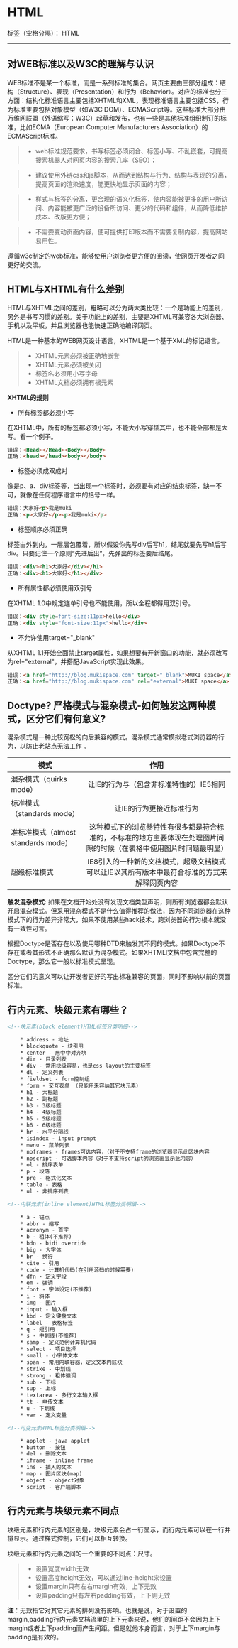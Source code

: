 # HTML

标签（空格分隔）： HTML

---

## 对WEB标准以及W3C的理解与认识

WEB标准不是某一个标准，而是一系列标准的集合。网页主要由三部分组成：结构（Structure）、表现（Presentation）和行为（Behavior）。对应的标准也分三方面：结构化标准语言主要包括XHTML和XML，表现标准语言主要包括CSS，行为标准主要包括对象模型（如W3C DOM）、ECMAScript等。这些标准大部分由万维网联盟（外语缩写：W3C）起草和发布，也有一些是其他标准组织制订的标准，比如ECMA（European Computer Manufacturers Association）的ECMAScript标准。

> - web标准规范要求，书写标签必须闭合、标签小写、不乱嵌套，可提高搜索机器人对网页内容的搜索几率（SEO）；

> - 建议使用外链css和js脚本，从而达到结构与行为、结构与表现的分离，提高页面的渲染速度，能更快地显示页面的内容；

> - 样式与标签的分离，更合理的语义化标签，使内容能被更多的用户所访问、内容能被更广泛的设备所访问、更少的代码和组件，从而降低维护成本、改版更方便；

> - 不需要变动页面内容，便可提供打印版本而不需要复制内容，提高网站易用性。

遵循w3c制定的web标准，能够使用户浏览者更方便的阅读，使网页开发者之间更好的交流。

## HTML与XHTML有什么差别

HTML与XHTML之间的差别，粗略可以分为两大类比较：一个是功能上的差别，另外是书写习惯的差别。关于功能上的差别，主要是XHTML可兼容各大浏览器、手机以及平板，并且浏览器也能快速正确地编译网页。

HTML是一种基本的WEB网页设计语言，XHTML是一个基于XML的标记语言。

> * XHTML元素必须被正确地嵌套
> * XHTML元素必须被关闭
> * 标签名必须用小写字母
> * XHTML文档必须拥有根元素

**XHTML的规则**

- 所有标签都必须小写

在XHTML中，所有的标签都必须小写，不能大小写穿插其中，也不能全部都是大写。看一个例子。

```html
错误：<Head></Head><Body></Body>
正确：<head></head><body></body>
```

- 标签必须成双成对

像是p、a、div标签等，当出现一个标签时，必须要有对应的结束标签，缺一不可，就像在任何程序语言中的括号一样。

```html
错误：大家好<p>我是muki
正确：<p>大家好</p><p>我是muki</p>
```

- 标签顺序必须正确

标签由外到内，一层层包覆着，所以假设你先写div后写h1，结尾就要先写h1后写div。只要记住一个原则“先进后出”，先弹出的标签要后结尾。

```html
错误：<div><h1>大家好</div></h1>
正确：<div><h1>大家好</h1></div>
```

- 所有属性都必须使用双引号

在XHTML 1.0中规定连单引号也不能使用，所以全程都得用双引号。

```html
错误：<div style=font-size:11px>hello</div>
正确：<div style="font-size:11px">hello</div>
```

- 不允许使用target="_blank"

从XHTML 1.1开始全面禁止target属性，如果想要有开新窗口的功能，就必须改写为rel="external"，并搭配JavaScript实现此效果。

```html
错误：<a href="http://blog.mukispace.com" target="_blank">MUKI space</a>
正确：<a href="http://blog.mukispace.com" rel="external">MUKI space</a>
```

## Doctype? 严格模式与混杂模式-如何触发这两种模式，区分它们有何意义?

混杂模式是一种比较宽松的向后兼容的模式。混杂模式通常模拟老式浏览器的行为，以防止老站点无法工作 。

|模式|作用|
| --------   | :----:  |
| 混杂模式（quirks mode）|让IE的行为与（包含非标准特性的）IE5相同|
| 标准模式（standards mode）|让IE的行为更接近标准行为|
| 准标准模式（almost standards mode）|这种模式下的浏览器特性有很多都是符合标准的，不标准的地方主要体现在处理图片间隙的时候（在表格中使用图片时问题最明显）|
| 超级标准模式|IE8引入的一种新的文档模式，超级文档模式可以让IE以其所有版本中最符合标准的方式来解释网页内容|

**触发混杂模式**: 如果在文档开始处没有发现文档类型声明，则所有浏览器都会默认开启混杂模式。但采用混杂模式不是什么值得推荐的做法，因为不同浏览器在这种模式下的行为差异非常大，如果不使用某些hack技术，跨浏览器的行为根本就没有一致性可言。

根据Doctype是否存在以及使用哪种DTD来触发其不同的模式。如果Doctype不存在或者其形式不正确那么默认为混杂模式。如果XHTMLl文档中包含完整的Doctype，那么它一般以标准模式呈现。 

区分它们的意义可以让开发者更好的写出标准兼容的页面，同时不影响以前的页面标准。

## 行内元素、块级元素有哪些？

```html
<!--块元素(block element)HTML标签分类明细-->

    * address - 地址 
    * blockquote - 块引用 
    * center - 居中中对齐块 
    * dir - 目录列表 
    * div - 常用块级容易，也是css layout的主要标签 
    * dl - 定义列表 
    * fieldset - form控制组 
    * form - 交互表单 （只能用来容纳其它块元素） 
    * h1 - 大标题 
    * h2 - 副标题 
    * h3 - 3级标题 
    * h4 - 4级标题 
    * h5 - 5级标题 
    * h6 - 6级标题 
    * hr - 水平分隔线 
    * isindex - input prompt 
    * menu - 菜单列表 
    * noframes - frames可选内容，（对于不支持frame的浏览器显示此区块内容 
    * noscript - 可选脚本内容（对于不支持script的浏览器显示此内容） 
    * ol - 排序表单 
    * p - 段落 
    * pre - 格式化文本 
    * table - 表格 
    * ul - 非排序列表

<!--内联元素(inline element)HTML标签分类明细-->

    * a - 锚点 
    * abbr - 缩写 
    * acronym - 首字 
    * b - 粗体(不推荐) 
    * bdo - bidi override 
    * big - 大字体 
    * br - 换行 
    * cite - 引用 
    * code - 计算机代码(在引用源码的时候需要) 
    * dfn - 定义字段 
    * em - 强调 
    * font - 字体设定(不推荐) 
    * i - 斜体 
    * img - 图片 
    * input - 输入框 
    * kbd - 定义键盘文本 
    * label - 表格标签 
    * q - 短引用 
    * s - 中划线(不推荐) 
    * samp - 定义范例计算机代码 
    * select - 项目选择 
    * small - 小字体文本 
    * span - 常用内联容器，定义文本内区块 
    * strike - 中划线 
    * strong - 粗体强调 
    * sub - 下标 
    * sup - 上标 
    * textarea - 多行文本输入框 
    * tt - 电传文本 
    * u - 下划线 
    * var - 定义变量

<!--可变元素HTML标签分类明细-->

    * applet - java applet　　 
    * button - 按钮　　 
    * del - 删除文本　　 
    * iframe - inline frame　　 
    * ins - 插入的文本　　 
    * map - 图片区块(map)　　 
    * object - object对象　　 
    * script - 客户端脚本
```

## 行内元素与块级元素不同点

块级元素和行内元素的区别是，块级元素会占一行显示，而行内元素可以在一行并排显示。通过样式控制，它们可以相互转换。

块级元素和行内元素之间的一个重要的不同点：尺寸。

> * 设置宽度width无效
> * 设置高度height无效，可以通过line-height来设置
> * 设置margin只有左右margin有效，上下无效
> * 设置padding只有左右padding有效，上下则无效

**注**：无效指它对其它元素的排列没有影响。也就是说，对于设置的margin,padding行内元素文档流里的上下元素来说，他们的间距不会因为上下margin或者上下padding而产生间距。但是就他本身而言，对于上下margin与padding是有效的。
